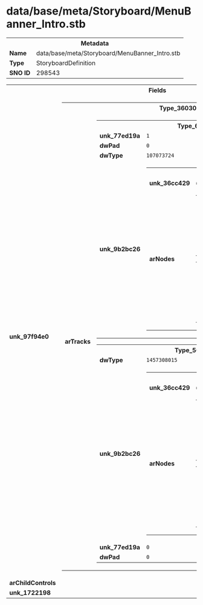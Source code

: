 <h1>data/base/meta/Storyboard/MenuBanner_Intro.stb</h1><table><tr><th colspan="100%">Metadata</th></tr><tr><td><b>Name</b></td><td>data/base/meta/Storyboard/MenuBanner_Intro.stb</td></tr><tr><td><b>Type</b></td><td>StoryboardDefinition</td></tr><tr><td><b>SNO ID</b></td><td>298543</td></tr></table>

<table><tr><th colspan="100%">Fields</th></tr><tr><td><b>unk_97f94e0</b></td><td><table><tr><th colspan="100%">Type_36030d2d</th></tr><tr><td><b>arTracks</b></td><td><table><tr><th colspan="100%">Type_661d0bc</th></tr><tr><td><b>unk_77ed19a</b></td><td><code>1</code></td></tr><tr><td><b>dwPad</b></td><td><code>0</code></td></tr><tr><td><b>dwType</b></td><td><code>107073724</code></td></tr><tr><td><b>unk_9b2bc26</b></td><td><table><tr><th colspan="100%">Type_80554fed</th></tr><tr><td><b>unk_36cc429</b></td><td><code>0</code>
<code>1</code>
</td></tr><tr><td><b>arNodes</b></td><td><table><tr><th colspan="100%">Type_38be9c1</th></tr><tr><td><b>flTime</b></td><td><code>0.0006779665127396584</code></td></tr><tr><td><b>dwPad</b></td><td><code>0</code></td></tr><tr><td><b>tValue</b></td><td><code>-5</code></td></tr><tr><td><b>eEasing</b></td><td><code>30</code></td></tr><tr><td><b>dwType</b></td><td><code>59500993</code></td></tr></table>


<table><tr><th colspan="100%">Type_38be9c1</th></tr><tr><td><b>dwType</b></td><td><code>59500993</code></td></tr><tr><td><b>flTime</b></td><td><code>0.13288137316703796</code></td></tr><tr><td><b>dwPad</b></td><td><code>0</code></td></tr><tr><td><b>tValue</b></td><td><code>0</code></td></tr><tr><td><b>eEasing</b></td><td><code>0</code></td></tr></table>


</td></tr></table>

</td></tr></table>


<table><tr><th colspan="100%">Type_56dcc16f</th></tr><tr><td><b>dwType</b></td><td><code>1457308015</code></td></tr><tr><td><b>unk_9b2bc26</b></td><td><table><tr><th colspan="100%">Type_80554fed</th></tr><tr><td><b>unk_36cc429</b></td><td><code>0</code>
<code>1</code>
</td></tr><tr><td><b>arNodes</b></td><td><table><tr><th colspan="100%">Type_38be9c1</th></tr><tr><td><b>eEasing</b></td><td><code>30</code></td></tr><tr><td><b>dwType</b></td><td><code>59500993</code></td></tr><tr><td><b>flTime</b></td><td><code>0.033898305147886276</code></td></tr><tr><td><b>dwPad</b></td><td><code>0</code></td></tr><tr><td><b>tValue</b></td><td><code>100</code></td></tr></table>


<table><tr><th colspan="100%">Type_38be9c1</th></tr><tr><td><b>tValue</b></td><td><code>255</code></td></tr><tr><td><b>eEasing</b></td><td><code>0</code></td></tr><tr><td><b>dwType</b></td><td><code>59500993</code></td></tr><tr><td><b>flTime</b></td><td><code>0.15864406526088715</code></td></tr><tr><td><b>dwPad</b></td><td><code>0</code></td></tr></table>


</td></tr></table>

</td></tr><tr><td><b>unk_77ed19a</b></td><td><code>0</code></td></tr><tr><td><b>dwPad</b></td><td><code>0</code></td></tr></table>


</td></tr></table>

</td></tr><tr><td><b>arChildControls</b></td><td></td></tr><tr><td><b>unk_1722198</b></td><td></td></tr></table>

